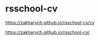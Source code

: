 # rsschool-cv
https://zakharych.github.io/rsschool-cv/cv


https://zakharych.github.io/rsschool-cv/

